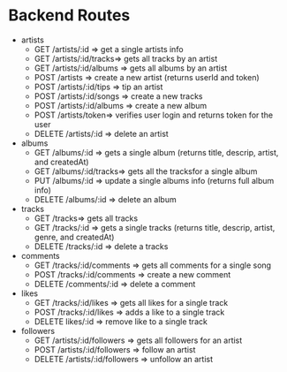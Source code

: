 # Backend Routes

* artists
  * GET /artists/:id => get a single artists info
  * GET /artists/:id/tracks=> gets all tracks by an artist
  * GET /artists/:id/albums => gets all albums by an artist
  * POST /artists => create a new artist (returns userId and token)
  * POST /artists/:id/tips => tip an artist
  * POST /artists/:id/songs => create a new tracks
  * POST /artists/:id/albums => create a new album
  * POST /artists/token=> verifies user login and returns token for the user
  * DELETE /artists/:id => delete an artist
* albums
  * GET /albums/:id => gets a single album (returns title, descrip, artist, and createdAt)
  * GET /albums/:id/tracks=> gets all the tracksfor a single album
  * PUT /albums/:id => update a single albums info (returns full album info)
  * DELETE /albums/:id => delete an album
* tracks
  * GET /tracks=> gets all tracks
  * GET /tracks/:id => gets a single tracks (returns title, descrip, artist, genre, and createdAt)
  * DELETE /tracks/:id => delete a tracks
* comments
  * GET /tracks/:id/comments => gets all comments for a single song
  * POST /tracks/:id/comments => create a new comment
  * DELETE /comments/:id => delete a comment
* likes
  * GET /tracks/:id/likes => gets all likes for a single track
  * POST /tracks/:id/likes => adds a like to a single track
  * DELETE likes/:id => remove like to a single track
* followers
  * GET /artists/:id/followers => gets all followers for an artist
  * POST /artists/:id/followers => follow an artist
  * DELETE /artists/:id/followers => unfollow an artist

